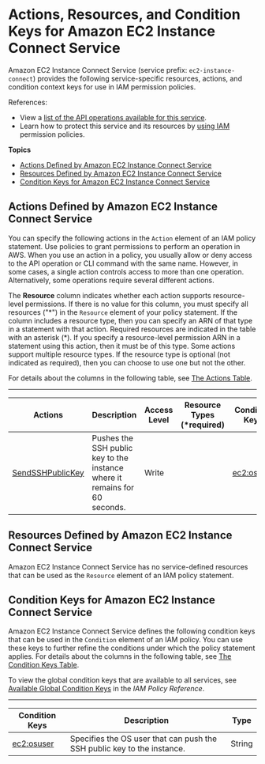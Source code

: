 # Actions, Resources, and Condition Keys for Amazon EC2 Instance Connect Service<a name="list_amazonec2instanceconnectservice"></a>

Amazon EC2 Instance Connect Service \(service prefix: `ec2-instance-connect`\) provides the following service\-specific resources, actions, and condition context keys for use in IAM permission policies\.

References:
+ View a [list of the API operations available for this service](${APIDocRoot}APIReference/)\.
+ Learn how to protect this service and its resources by [using IAM](${UserDocRoot}UserGuide/ec2-instance-connect-set-up.html) permission policies\.

**Topics**
+ [Actions Defined by Amazon EC2 Instance Connect Service](#amazonec2instanceconnectservice-actions-as-permissions)
+ [Resources Defined by Amazon EC2 Instance Connect Service](#amazonec2instanceconnectservice-resources-for-iam-policies)
+ [Condition Keys for Amazon EC2 Instance Connect Service](#amazonec2instanceconnectservice-policy-keys)

## Actions Defined by Amazon EC2 Instance Connect Service<a name="amazonec2instanceconnectservice-actions-as-permissions"></a>

You can specify the following actions in the `Action` element of an IAM policy statement\. Use policies to grant permissions to perform an operation in AWS\. When you use an action in a policy, you usually allow or deny access to the API operation or CLI command with the same name\. However, in some cases, a single action controls access to more than one operation\. Alternatively, some operations require several different actions\.

The **Resource** column indicates whether each action supports resource\-level permissions\. If there is no value for this column, you must specify all resources \("\*"\) in the `Resource` element of your policy statement\. If the column includes a resource type, then you can specify an ARN of that type in a statement with that action\. Required resources are indicated in the table with an asterisk \(\*\)\. If you specify a resource\-level permission ARN in a statement using this action, then it must be of this type\. Some actions support multiple resource types\. If the resource type is optional \(not indicated as required\), then you can choose to use one but not the other\.

For details about the columns in the following table, see [The Actions Table](reference_policies_actions-resources-contextkeys.md#actions_table)\.


****  

| Actions | Description | Access Level | Resource Types \(\*required\) | Condition Keys | Dependent Actions | 
| --- | --- | --- | --- | --- | --- | 
|   [ SendSSHPublicKey ](${APIDocRoot}APIReference/API_SendSSHPublicKey.html)  | Pushes the SSH public key to the instance where it remains for 60 seconds\. | Write |  |   [ ec2:osuser ](#amazonec2instanceconnectservice-ec2_osuser)   |  | 

## Resources Defined by Amazon EC2 Instance Connect Service<a name="amazonec2instanceconnectservice-resources-for-iam-policies"></a>

Amazon EC2 Instance Connect Service has no service\-defined resources that can be used as the `Resource` element of an IAM policy statement\.

## Condition Keys for Amazon EC2 Instance Connect Service<a name="amazonec2instanceconnectservice-policy-keys"></a>

Amazon EC2 Instance Connect Service defines the following condition keys that can be used in the `Condition` element of an IAM policy\. You can use these keys to further refine the conditions under which the policy statement applies\. For details about the columns in the following table, see [The Condition Keys Table](reference_policies_actions-resources-contextkeys.md#context_keys_table)\.

To view the global condition keys that are available to all services, see [Available Global Condition Keys](reference_policies_condition-keys.html#AvailableKeys) in the *IAM Policy Reference*\.


****  

| Condition Keys | Description | Type | 
| --- | --- | --- | 
|   [ ec2:osuser ](${APIDocRoot}APIReference/API_SendSSHPublicKey.html)  | Specifies the OS user that can push the SSH public key to the instance\. | String | 